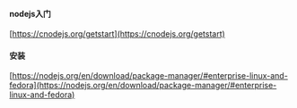 #### nodejs入门

[https://cnodejs.org/getstart](https://cnodejs.org/getstart)

#### 安装

[https://nodejs.org/en/download/package-manager/#enterprise-linux-and-fedora](https://nodejs.org/en/download/package-manager/#enterprise-linux-and-fedora)

